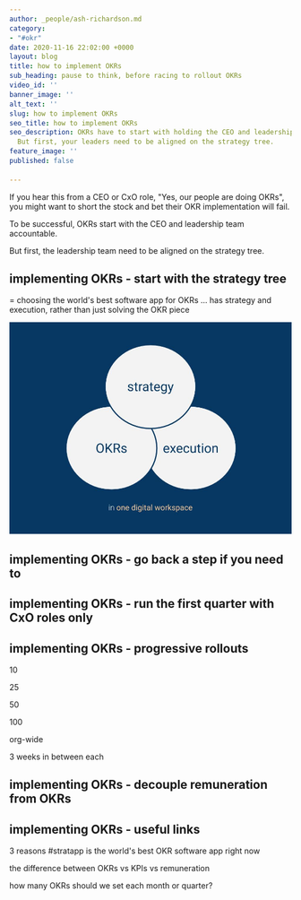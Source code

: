 ```yaml
---
author: _people/ash-richardson.md
category:
- "#okr"
date: 2020-11-16 22:02:00 +0000
layout: blog
title: how to implement OKRs
sub_heading: pause to think, before racing to rollout OKRs
video_id: ''
banner_image: ''
alt_text: ''
slug: how to implement OKRs
seo_title: how to implement OKRs
seo_description: OKRs have to start with holding the CEO and leadership team accountable.
  But first, your leaders need to be aligned on the strategy tree.
feature_image: ''
published: false

---
```

If you hear this from a CEO or CxO role, "Yes, our people are doing OKRs", you might want to short the stock and bet their OKR implementation will fail.

To be successful, OKRs start with the CEO and leadership team accountable.

But first, the leadership team need to be aligned on the strategy tree.

## implementing OKRs - start with the strategy tree

= choosing the world's best software app for OKRs ... has strategy and execution, rather than just solving the OKR piece

![](/uploads/strategy-okrs-execution.jpg)

## implementing OKRs - go back a step if you need to

## implementing OKRs - run the first quarter with CxO roles only

## implementing OKRs - progressive rollouts

10

25

50

100

org-wide

3 weeks in between each

## implementing OKRs - decouple remuneration from OKRs

## implementing OKRs - useful links

3 reasons #stratapp is the world's best OKR software app right now

the difference between OKRs vs KPIs vs remuneration

how many OKRs should we set each month or quarter?